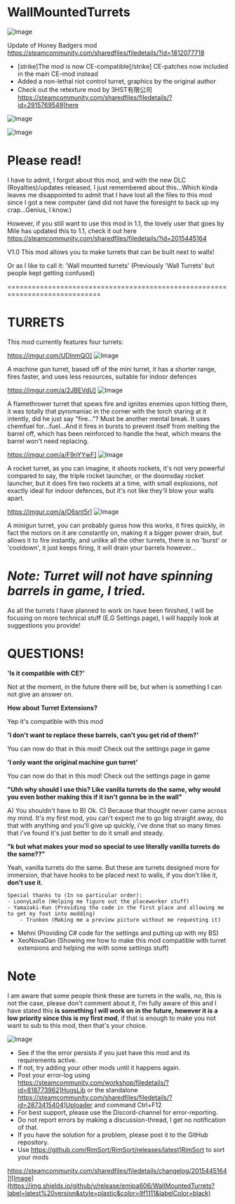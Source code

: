 # WallMountedTurrets

![Image](https://i.imgur.com/buuPQel.png)

Update of Honey Badgers mod
https://steamcommunity.com/sharedfiles/filedetails/?id=1812077718

- [strike]The mod is now CE-compatible[/strike] CE-patches now included in the main CE-mod instead
- Added a non-lethal riot control turret, graphics by the original author
- Check out the retexture mod by 3HST有限公司  https://steamcommunity.com/sharedfiles/filedetails/?id=2915769549]here

![Image](https://i.imgur.com/pufA0kM.png)

	
![Image](https://i.imgur.com/Z4GOv8H.png)


# Please read!

I have to admit, I forgot about this mod, and with the new DLC (Royalties)/updates released, I just remembered about this...Which kinda leaves me disappointed to admit that I have lost all the files to this mod since I got a new computer (and did not have the foresight to back up my crap...Genius, I know.)

However, if you still want to use this mod in 1.1, the lovely user that goes by Mile has updated this to 1.1, check it out here https://steamcommunity.com/sharedfiles/filedetails/?id=2015445164


V1.0
    This mod allows you to make turrets that can be built next to walls!
	

Or as I like to call it: 'Wall mounted turrets' (Previously 'Wall Turrets' but people kept getting confused)

=============================================================================
# TURRETS


This mod currently features four turrets:

https://imgur.com/UDlnmQO] ![Image](https://i.imgur.com/UDlnmQO.png)
 
A machine gun turret, based off of the mini turret, it has a shorter range, fires faster, and uses less resources, suitable for indoor defences

https://imgur.com/a/2JBEVdU] ![Image]( https://i.imgur.com/y7DOrfc.png)
 
A flamethrower turret that spews fire and ignites enemies upon hitting them, it was totally that pyromaniac in the corner with the torch staring at it intently, did he just say "fire..."? Must be another mental break. It uses chemfuel for...fuel...And it fires in bursts to prevent itself from melting the barrel off, which has been reinforced to handle the heat, which means the barrel won't need replacing.

https://imgur.com/a/F9nYYwF] ![Image]( https://i.imgur.com/ZUjiass.png )
 
A rocket turret, as you can imagine, it shoots rockets, it's not very powerful compared to say, the triple rocket launcher, or the doomsday rocket launcher, but it does fire two rockets at a time, with small explosions, not exactly ideal for indoor defences, but it's not like they'll blow your walls apart.

https://imgur.com/a/O6snt5r] ![Image]( https://i.imgur.com/4FZo8HD.gif )
 
A minigun turret, you can probably guess how this works, it fires quickly, in fact the motors on it are constantly on, making it a bigger power drain, but allows it to fire instantly, and unlike all the other turrets, there is no 'burst' or 'cooldown', it just keeps firing, it will drain your barrels however...

*Note: Turret will not have spinning barrels in game, I tried.*
=============================================================================

As all the turrets I have planned to work on have been finished, I will be focusing on more technical stuff (E.G Settings page), I will happily look at suggestions you provide!

# QUESTIONS!


**'Is it compatible with CE?'**
	
Not at the moment, in the future there will be, but when is something I can not give an answer on.

**How about Turret Extensions?**

Yep it's compatible with this mod

**'I don't want to replace these barrels, can't you get rid of them?'**

You can now do that in this mod! Check out the settings page in game

**'I only want the original machine gun turret'**

You can now do that in this mod! Check out the settings page in game

**"Uhh why should I use this? Like vanilla turrets do the same,  why would you even bother making this if it isn't gonna be in the wall"**

A) You shouldn't have to
B) Ok.
C) Because that thought never came across my mind. It's my first mod, you can't expect me to go big straight away, do that with anything and you'll give up quickly, i've done that so many times that i've found it's just better to do it small and steady.

**"k but what makes your mod so special to use literally vanilla turrets do the same??"**

Yeah, vanilla turrets do the same. But these are turrets designed more for immersion, that have hooks to be placed next to walls, if you don't like it, **don't use it**.

	Special thanks to (In no particular order):
	- LoonyLadle (Helping me figure out the placeworker stuff)
	- Yamazaki-Kun (Providing the code in the first place and allowing me to get my foot into modding)
        - Trunken (Making me a preview picture without me requesting it)
- Mehni (Providing C# code for the settings and putting up with my BS)
- XeoNovaDan (Showing me how to make this mod compatible with turret extensions and helping me with some settings stuff)


# Note

I am aware that some people think these are turrets in the walls, no, this is not the case, please don't comment about it, I'm fully aware of this and I have stated this **is something I will work on in the future, however it is a low priority since this is my first mod**, if that is enough to make you not want to sub to this mod, then that's your choice.


![Image](https://i.imgur.com/PwoNOj4.png)



-  See if the the error persists if you just have this mod and its requirements active.
-  If not, try adding your other mods until it happens again.
-  Post your error-log using https://steamcommunity.com/workshop/filedetails/?id=818773962]HugsLib or the standalone https://steamcommunity.com/sharedfiles/filedetails/?id=2873415404]Uploader and command Ctrl+F12
-  For best support, please use the Discord-channel for error-reporting.
-  Do not report errors by making a discussion-thread, I get no notification of that.
-  If you have the solution for a problem, please post it to the GitHub repository.
-  Use https://github.com/RimSort/RimSort/releases/latest]RimSort to sort your mods



https://steamcommunity.com/sharedfiles/filedetails/changelog/2015445164]![Image](https://img.shields.io/github/v/release/emipa606/WallMountedTurrets?label=latest%20version&style=plastic&color=9f1111&labelColor=black)

